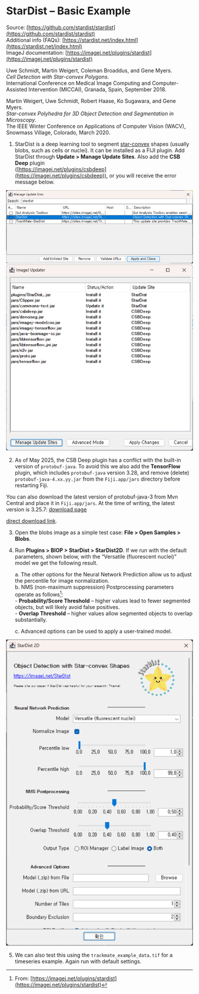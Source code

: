 # StarDist – Basic Example

Source: [https://github.com/stardist/stardist](https://github.com/stardist/stardist)  
Additional info (FAQs): [https://stardist.net/index.html](https://stardist.net/index.html)  
ImageJ documentation: [https://imagej.net/plugins/stardist](https://imagej.net/plugins/stardist)

Uwe Schmidt, Martin Weigert, Coleman Broaddus, and Gene Myers.  
*Cell Detection with Star-convex Polygons*.  
International Conference on Medical Image Computing and Computer-Assisted Intervention (MICCAI), Granada, Spain, September 2018.

Martin Weigert, Uwe Schmidt, Robert Haase, Ko Sugawara, and Gene Myers.  
*Star-convex Polyhedra for 3D Object Detection and Segmentation in Microscopy*.  
The IEEE Winter Conference on Applications of Computer Vision (WACV), Snowmass Village, Colorado, March 2020.


1. StarDist is a deep learning tool to segment [star-convex](https://en.wikipedia.org/wiki/Star_domain) shapes (usually blobs, such as cells or nuclei). It can be installed as a FIJI plugin. Add StarDist through **Update > Manage Update Sites**. Also add the **CSB Deep** plugin  
   ([https://imagej.net/plugins/csbdeep](https://imagej.net/plugins/csbdeep)), or you will receive the error message below.

![Stardist adding update site](images/Stardist-1.png)
![Stardist CSBDeep plugin missing](images/Stardist-2.png)

2. As of May 2025, the CSB Deep plugin has a conflict with the built-in version of `protobuf-java`. To avoid this we also add the **TensorFlow** plugin, which includes `protobuf-java` version 3.28, and remove (delete) `protobuf-java-4.xx.yy.jar` from the `Fiji.app/jars` directory before restarting Fiji.

You can also download the latest version of protobuf-java-3 from Mvn Central and place it in `Fiji.app/jars`. At the time of writing, the latest version is 3.25.7: [download page](https://mvnrepository.com/artifact/com.google.protobuf/protobuf-java/3.25.7)

[direct download link](https://repo1.maven.org/maven2/com/google/protobuf/protobuf-java/3.25.7/protobuf-java-3.25.7.jar).


3. Open the blobs image as a simple test case: **File > Open Samples > Blobs**.
4. Run **Plugins > BIOP > StarDist > StarDist2D**. If we run with the default parameters, shown below, with the “Versatile (fluorescent nuclei)” model we get the following result.

    a. The other options for the Neural Network Prediction allow us to adjust the percentile for image normalization.  
    b. NMS (non-maximum suppression) Postprocessing parameters operate as follows[^1]:  
        - **Probability/Score Threshold** – higher values lead to fewer segmented objects, but will likely avoid false positives.  
        - **Overlap Threshold** – higher values allow segmented objects to overlap substantially.

    c. Advanced options can be used to apply a user-trained model.

![Stardist config for blobs](images/Stardist-3.png)
<!-- __Stardist_broken: ![Stardist results on blobs](images/Stardist-4.png) -->

5. We can also test this using the `trackmate_example_data.tif` for a timeseries example. Again run with default settings.

[^1]: From: [https://imagej.net/plugins/stardist](https://imagej.net/plugins/stardist)



